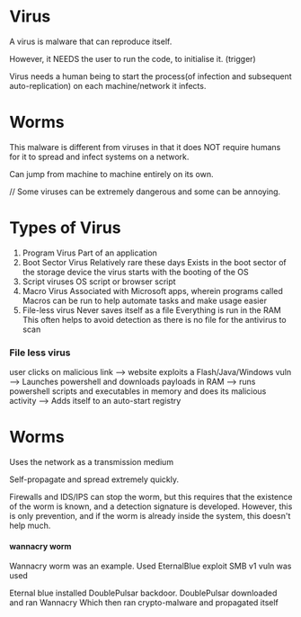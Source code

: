 
# Virus

A virus is malware that can reproduce itself.

However, it NEEDS  the user to run the code, to initialise  it. (trigger)

Virus needs a human being  to start the process(of infection and subsequent auto-replication) on each machine/network it infects. 

# Worms

This malware is different from viruses in that it does NOT require humans for it to spread and infect systems on a network.

Can jump from machine to machine entirely on its own.


// Some viruses can be extremely dangerous and some can be annoying.

# Types of Virus

1.  Program Virus
		Part of an application
2. Boot Sector Virus
		Relatively rare these days
		Exists in the boot sector of the storage device
		the virus starts with the booting of the OS
3. Script viruses
		OS script or browser script
4. Macro Virus
		Associated with Microsoft apps, wherein programs called Macros can be run to help automate tasks and make usage easier
5. File-less virus
		Never saves itself as a file
		Everything is run in the RAM
		This often helps to avoid detection as there is no file for the antivirus to scan


### File less virus 

user clicks on malicious link --> website exploits a Flash/Java/Windows vuln  --> Launches powershell and downloads payloads in RAM --> runs powershell scripts and executables in memory and does its malicious activity --> Adds itself to an auto-start registry

# Worms

Uses the network as a transmission medium

Self-propagate and spread extremely quickly.

Firewalls and IDS/IPS can stop the worm, but this requires that the existence of the worm is known, and a detection signature is developed. However, this is only prevention, and if the worm is already inside the system, this doesn't help much.

#### wannacry worm

Wannacry worm was an example. Used EternalBlue exploit
SMB v1 vuln was used

Eternal blue installed DoublePulsar backdoor.
DoublePulsar downloaded and ran Wannacry
Which then ran crypto-malware  and propagated itself


